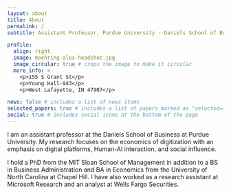 ```yaml
---
layout: about
title: About
permalink: /
subtitle: Assistant Professor, Purdue University - Daniels School of Business

profile:
  align: right
  image: moehring-alex-headshot.jpg
  image_circular: true # crops the image to make it circular
  more_info: >
    <p>155 S Grant St</p>
    <p>Young Hall-943</p>
    <p>West Lafayette, IN 47907</p>

news: false # includes a list of news items
selected_papers: true # includes a list of papers marked as "selected={true}"
social: true # includes social icons at the bottom of the page
---
```


I am an assistant professor at the Daniels School of Business 
at Purdue University. My research focuses on the economics of digitization
with an emphasis on digital platforms, Human-AI interaction,
and social influence. 

I hold a PhD from the MIT Sloan
School of Management in addition to a BS in Business Administration 
and BA in Economics from the University of North Carolina 
at Chapel Hill. I have also worked as a research assistant at 
Microsoft Research and an analyst at Wells Fargo Securities.
